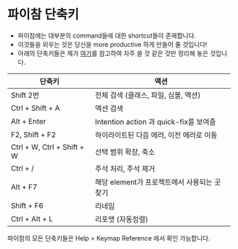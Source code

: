 # 파이참 단축키

- 파이참에는 대부분의 command들에 대한 shortcut들이 존재합니다.
- 이것들을 외우는 것은 당신을 more productive 하게 만들어 줄 것입니다!
- 아래의 단축키들은 제가 [여기](https://www.jetbrains.com/help/pycharm/mastering-keyboard-shortcuts.html#choose-keymap)를 참고하여 자주 쓸 것 같은 것만 정리해 놓은 것입니다.

|단축키|액션|
|------|---|
| Shift 2번 | 전체 검색 (클래스, 파일, 심볼, 액션) |
| Ctrl + Shift + A | 액션 검색 |
| Alt + Enter | Intention action 과 quick-fix를 보여줌 |
| F2, Shift + F2 | 하이라이트된 다음 에러, 이전 에러로 이동 |
| Ctrl + W, Ctrl + Shift + W | 선택 범위 확장, 축소 |
| Ctrl + / | 주석 처리, 주석 제거  |
| Alt + F7 | 해당 element가 프로젝트에서 사용되는 곳 찾기 |
| Shift + F6 | 리네임 |
| Ctrl + Alt + L | 리포맷 (자동정렬)


파이참의 모든 단축키들은 Help > Keymap Reference 에서 확인 가능합니다.